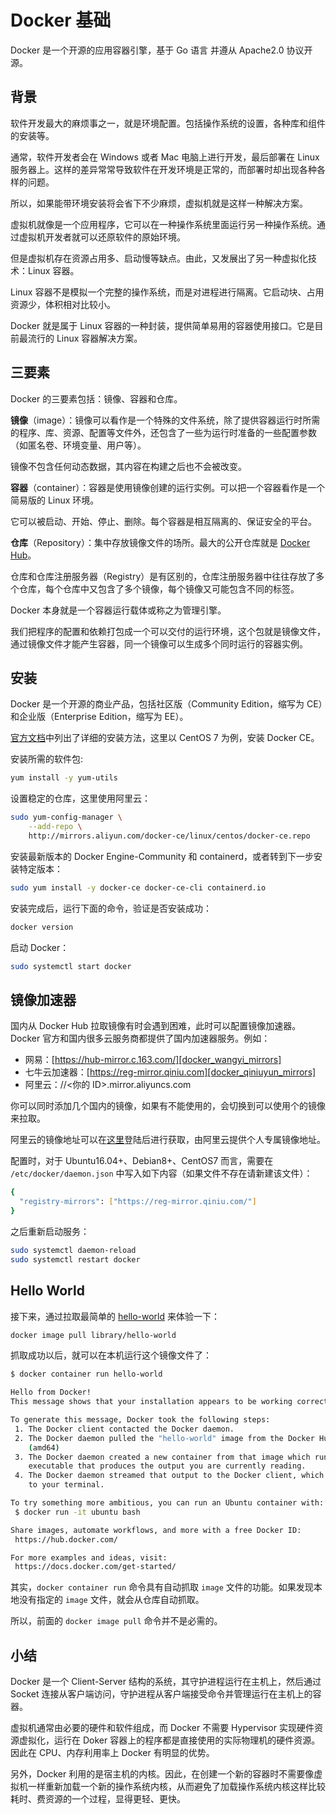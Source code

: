 # Docker 基础

Docker 是一个开源的应用容器引擎，基于 Go 语言 并遵从 Apache2.0 协议开源。

## 背景

软件开发最大的麻烦事之一，就是环境配置。包括操作系统的设置，各种库和组件的安装等。

通常，软件开发者会在 Windows 或者 Mac 电脑上进行开发，最后部署在 Linux 服务器上。这样的差异常常导致软件在开发环境是正常的，而部署时却出现各种各样的问题。

所以，如果能带环境安装将会省下不少麻烦，虚拟机就是这样一种解决方案。

虚拟机就像是一个应用程序，它可以在一种操作系统里面运行另一种操作系统。通过虚拟机开发者就可以还原软件的原始环境。

但是虚拟机存在资源占用多、启动慢等缺点。由此，又发展出了另一种虚拟化技术：Linux 容器。

Linux 容器不是模拟一个完整的操作系统，而是对进程进行隔离。它启动块、占用资源少，体积相对比较小。

Docker 就是属于 Linux 容器的一种封装，提供简单易用的容器使用接口。它是目前最流行的 Linux 容器解决方案。

## 三要素

Docker 的三要素包括：镜像、容器和仓库。

**镜像**（image）：镜像可以看作是一个特殊的文件系统，除了提供容器运行时所需的程序、库、资源、配置等文件外，还包含了一些为运行时准备的一些配置参数（如匿名卷、环境变量、用户等）。

镜像不包含任何动态数据，其内容在构建之后也不会被改变。

**容器**（container）：容器是使用镜像创建的运行实例。可以把一个容器看作是一个简易版的 Linux 环境。

它可以被启动、开始、停止、删除。每个容器是相互隔离的、保证安全的平台。

**仓库**（Repository）：集中存放镜像文件的场所。最大的公开仓库就是 [Docker Hub][docker_hub]。

仓库和仓库注册服务器（Registry）是有区别的，仓库注册服务器中往往存放了多个仓库，每个仓库中又包含了多个镜像，每个镜像又可能包含不同的标签。

Docker 本身就是一个容器运行载体或称之为管理引擎。

我们把程序的配置和依赖打包成一个可以交付的运行环境，这个包就是镜像文件，通过镜像文件才能产生容器，同一个镜像可以生成多个同时运行的容器实例。

## 安装

Docker 是一个开源的商业产品，包括社区版（Community Edition，缩写为 CE）和企业版（Enterprise Edition，缩写为 EE）。

[官方文档][docker_install]中列出了详细的安装方法，这里以 CentOS 7 为例，安装 Docker CE。

安装所需的软件包:

```bash
yum install -y yum-utils
```

设置稳定的仓库，这里使用阿里云：

```bash
sudo yum-config-manager \
    --add-repo \
    http://mirrors.aliyun.com/docker-ce/linux/centos/docker-ce.repo
```

安装最新版本的 Docker Engine-Community 和 containerd，或者转到下一步安装特定版本：

```bash
sudo yum install -y docker-ce docker-ce-cli containerd.io
```

安装完成后，运行下面的命令，验证是否安装成功：

```bash
docker version
```

启动 Docker：

```bash
sudo systemctl start docker
```

## 镜像加速器

国内从 Docker Hub 拉取镜像有时会遇到困难，此时可以配置镜像加速器。Docker 官方和国内很多云服务商都提供了国内加速器服务。例如：

- 网易：[https://hub-mirror.c.163.com/][docker_wangyi_mirrors]
- 七牛云加速器：[https://reg-mirror.qiniu.com][docker_qiniuyun_mirrors]
- 阿里云：//<你的 ID>.mirror.aliyuncs.com

你可以同时添加几个国内的镜像，如果有不能使用的，会切换到可以使用个的镜像来拉取。

阿里云的镜像地址可以在[这里][docker_aliyun_mirrors]登陆后进行获取，由阿里云提供个人专属镜像地址。

配置时，对于 Ubuntu16.04+、Debian8+、CentOS7 而言，需要在 `/etc/docker/daemon.json` 中写入如下内容（如果文件不存在请新建该文件）：

```bash
{
  "registry-mirrors": ["https://reg-mirror.qiniu.com/"]
}
```

之后重新启动服务：

```bash
sudo systemctl daemon-reload
sudo systemctl restart docker
```

## Hello World

接下来，通过拉取最简单的 [hello-world][docker_hello_world] 来体验一下：

```bash
docker image pull library/hello-world
```

抓取成功以后，就可以在本机运行这个镜像文件了：

```bash
$ docker container run hello-world

Hello from Docker!
This message shows that your installation appears to be working correctly.

To generate this message, Docker took the following steps:
 1. The Docker client contacted the Docker daemon.
 2. The Docker daemon pulled the "hello-world" image from the Docker Hub.
    (amd64)
 3. The Docker daemon created a new container from that image which runs the
    executable that produces the output you are currently reading.
 4. The Docker daemon streamed that output to the Docker client, which sent it
    to your terminal.

To try something more ambitious, you can run an Ubuntu container with:
 $ docker run -it ubuntu bash

Share images, automate workflows, and more with a free Docker ID:
 https://hub.docker.com/

For more examples and ideas, visit:
 https://docs.docker.com/get-started/
```

其实，`docker container run` 命令具有自动抓取 `image` 文件的功能。如果发现本地没有指定的 `image` 文件，就会从仓库自动抓取。

所以，前面的 `docker image pull` 命令并不是必需的。

## 小结

Docker 是一个 Client-Server 结构的系统，其守护进程运行在主机上，然后通过 Socket 连接从客户端访问，守护进程从客户端接受命令并管理运行在主机上的容器。

虚拟机通常由必要的硬件和软件组成，而 Docker 不需要 Hypervisor 实现硬件资源虚拟化，运行在 Doker 容器上的程序都是直接使用的实际物理机的硬件资源。因此在 CPU、内存利用率上 Docker 有明显的优势。

另外，Docker 利用的是宿主机的内核。因此，在创建一个新的容器时不需要像虚拟机一样重新加载一个新的操作系统内核，从而避免了加载操作系统内核这样比较耗时、费资源的一个过程，显得更轻、更快。

[docker_hub]: https://hub.docker.com/
[docker_install]: https://docs.docker.com/engine/install/
[docker_aliyun_mirrors]: https://cr.console.aliyun.com/cn-hangzhou/instances/mirrors
[docker_wangyi_mirrors]: https://hub-mirror.c.163.com/
[docker_qiniuyun_mirrors]: https://reg-mirror.qiniu.com
[docker_hello_world]: https://hub.docker.com/_/hello-world
